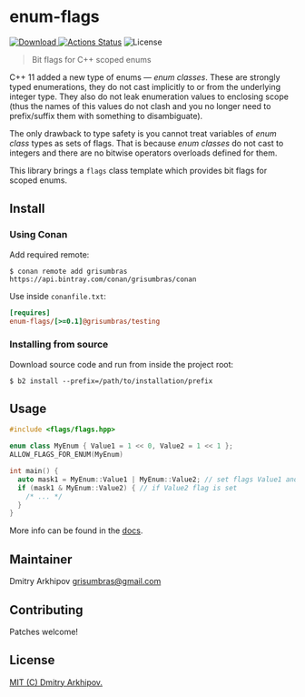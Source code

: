 # enum-flags

[![Download](https://api.bintray.com/packages/grisumbras/conan/enum-flags:grisumbras/images/download.svg?version=0.1.0:testing) ](https://bintray.com/grisumbras/conan/enum-flags:grisumbras/0.1.0:testing/link)
[![Actions Status](https://wdp9fww0r9.execute-api.us-west-2.amazonaws.com/production/badge/grisumbras/enum-flags)](https://wdp9fww0r9.execute-api.us-west-2.amazonaws.com/production/results/grisumbras/enum-flags)
![License](https://img.shields.io/github/license/grisumbras/enum-flags.svg)

> Bit flags for C++ scoped enums

C++ 11 added a new type of enums — *enum classes*.
These are strongly typed enumerations, they do not cast implicitly to or from
the underlying integer type. They also do not leak enumeration values to
enclosing scope (thus the names of this values do not clash and you no longer
need to prefix/suffix them with something to disambiguate).

The only drawback to type safety is you cannot treat variables of *enum class*
types as sets of flags. That is because *enum classes* do not cast to integers
and there are no bitwise operators overloads defined for them.

This library brings a `flags` class template which provides bit flags for
scoped enums.


## Install

### Using Conan

Add required remote:

```shell
$ conan remote add grisumbras https://api.bintray.com/conan/grisumbras/conan

```

Use inside `conanfile.txt`:

```ini
[requires]
enum-flags/[>=0.1]@grisumbras/testing

```


### Installing from source

Download source code and run from inside the project root:

```shell
$ b2 install --prefix=/path/to/installation/prefix
```


## Usage

``` c++
#include <flags/flags.hpp>

enum class MyEnum { Value1 = 1 << 0, Value2 = 1 << 1 };
ALLOW_FLAGS_FOR_ENUM(MyEnum)

int main() {
  auto mask1 = MyEnum::Value1 | MyEnum::Value2; // set flags Value1 and Value 2
  if (mask1 & MyEnum::Value2) { // if Value2 flag is set
    /* ... */
  }
}
```

More info can be found in the [docs](http://grisumbras.github.io/enum-flags/).


## Maintainer

Dmitry Arkhipov <grisumbras@gmail.com>


## Contributing

Patches welcome!


## License

[MIT (C) Dmitry Arkhipov.](LICENSE)
